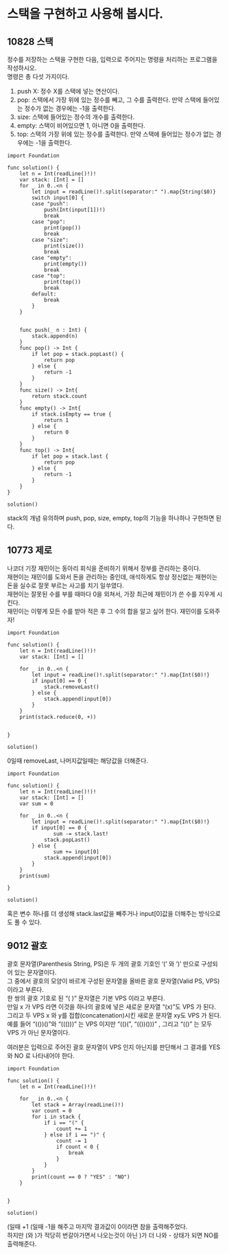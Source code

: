 # 스택을 구현하고 사용해 봅시다.
## 10828 스택
정수를 저장하는 스택을 구현한 다음, 입력으로 주어지는 명령을 처리하는 프로그램을 작성하시오.   
명령은 총 다섯 가지이다.   
   
1. push X: 정수 X를 스택에 넣는 연산이다.   
2. pop: 스택에서 가장 위에 있는 정수를 빼고, 그 수를 출력한다. 만약 스택에 들어있는 정수가 없는 경우에는 -1을 출력한다.   
3. size: 스택에 들어있는 정수의 개수를 출력한다.   
4. empty: 스택이 비어있으면 1, 아니면 0을 출력한다.   
5. top: 스택의 가장 위에 있는 정수를 출력한다. 만약 스택에 들어있는 정수가 없는 경우에는 -1을 출력한다.   
```
import Foundation
 
func solution() {
    let n = Int(readLine()!)!
    var stack: [Int] = []
    for _ in 0..<n {
        let input = readLine()!.split(separator:" ").map{String($0)}
        switch input[0] {
        case "push":
            push(Int(input[1])!)
            break
        case "pop":
            print(pop())
            break
        case "size":
            print(size())
            break
        case "empty":
            print(empty())
            break
        case "top":
            print(top())
            break
        default:
            break
        }
    }


    func push(_ n : Int) {
        stack.append(n)
    }
    func pop() -> Int {
        if let pop = stack.popLast() {
            return pop
        } else {
            return -1
        }
    }
    func size() -> Int{
        return stack.count
    }
    func empty() -> Int{
        if stack.isEmpty == true {
            return 1
        } else {
            return 0
        }
    }
    func top() -> Int{
        if let pop = stack.last {
            return pop
        } else {
            return -1
        }
    }
}

solution()

```
stack의 개념 유의하며 push, pop, size, empty, top의 기능을 하나하나 구현하면 된다.   

## 10773 제로
나코더 기장 재민이는 동아리 회식을 준비하기 위해서 장부를 관리하는 중이다.   
재현이는 재민이를 도와서 돈을 관리하는 중인데, 애석하게도 항상 정신없는 재현이는 돈을 실수로 잘못 부르는 사고를 치기 일쑤였다.   
재현이는 잘못된 수를 부를 때마다 0을 외쳐서, 가장 최근에 재민이가 쓴 수를 지우게 시킨다.   
재민이는 이렇게 모든 수를 받아 적은 후 그 수의 합을 알고 싶어 한다. 재민이를 도와주자!   
```
import Foundation
 
func solution() {
    let n = Int(readLine()!)!
    var stack: [Int] = []
    
    for _ in 0..<n {
        let input = readLine()!.split(separator:" ").map{Int($0)!}
        if input[0] == 0 {
            stack.removeLast()
        } else {
            stack.append(input[0])
        }
    }
    print(stack.reduce(0, +))

   
}

solution()
```
0일때 removeLast, 나머지값일때는 해당값을 더해준다.   
```
import Foundation
 
func solution() {
    let n = Int(readLine()!)!
    var stack: [Int] = []
    var sum = 0
    
    for _ in 0..<n {
        let input = readLine()!.split(separator:" ").map{Int($0)!}
        if input[0] == 0 {
        	   sum -= stack.last!
            stack.popLast()
        } else {
        	   sum += input[0]
            stack.append(input[0])
        }
    }
	print(sum)
   
}

solution()
```
혹은 변수 하나를 더 생성해 stack.last값을 빼주거나 input[0]값을 더해주는 방식으로도 풀 수 있다.   

## 9012 괄호
괄호 문자열(Parenthesis String, PS)은 두 개의 괄호 기호인 ‘(’ 와 ‘)’ 만으로 구성되어 있는 문자열이다.   
그 중에서 괄호의 모양이 바르게 구성된 문자열을 올바른 괄호 문자열(Valid PS, VPS)이라고 부른다.   
한 쌍의 괄호 기호로 된 “( )” 문자열은 기본 VPS 이라고 부른다.   
만일 x 가 VPS 라면 이것을 하나의 괄호에 넣은 새로운 문자열 “(x)”도 VPS 가 된다.    
그리고 두 VPS x 와 y를 접합(concatenation)시킨 새로운 문자열 xy도 VPS 가 된다.   
예를 들어 “(())()”와 “((()))” 는 VPS 이지만 “(()(”, “(())()))” , 그리고 “(()” 는 모두 VPS 가 아닌 문자열이다.   
   
여러분은 입력으로 주어진 괄호 문자열이 VPS 인지 아닌지를 판단해서 그 결과를 YES 와 NO 로 나타내어야 한다.   
```
import Foundation
 
func solution() {
    let n = Int(readLine()!)!

    for _ in 0..<n {
        let stack = Array(readLine()!)
        var count = 0
        for i in stack {
            if i == "(" {
                count += 1
            } else if i == ")" {
                count -= 1
                if count < 0 {
                    break
                }
            }
        }
        print(count == 0 ? "YES" : "NO")
    }

   
}

solution()
```
(일때 +1 (일때 -1을 해주고 마지막 결과값이 0이라면 참을 출력해주었다.   
하지만 (와 )가 적당히 번갈아가면서 나오는것이 아닌 )가 더 나와 - 상태가 되면 NO를 출력해준다.   
